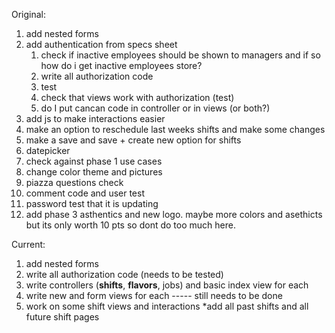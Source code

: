 Original:

1. add nested forms
2. add authentication from specs sheet
    1. check if inactive employees should  be shown to managers and if so how do i get inactive employees store?
    2. write all authorization code
    3. test
    4. check that views work with authorization (test)
    5. do I put cancan code in controller or in views (or both?)
2. add js to make interactions easier
3. make an option to reschedule last weeks shifts and make some changes
4. make a save and save + create new option for shifts
5. datepicker
6. check against phase 1 use cases
7. change color theme and pictures
8. piazza questions check
9. comment code and user test
10. password test that it is updating
11. add phase 3 asthentics and new logo. maybe more colors and asethicts but its only worth 10 pts so dont do too much here.

Current:
1. add nested forms
2. write all authorization code (needs to be tested)
3. write controllers (**shifts**, **flavors**, jobs) and basic index view for each
4. write new and form views for each ----- still needs to be done
5. work on some shift views and interactions
    *add all past shifts and all future shift pages
   
